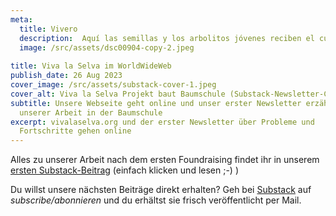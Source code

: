 ```yaml
---
meta:
  title: Vivero
  description:  Aquí las semillas y los arbolitos jóvenes reciben el cuidado y la atención que necesitan para prosperar.
  image: /src/assets/dsc00904-copy-2.jpeg
  
title: Viva la Selva im WorldWideWeb
publish_date: 26 Aug 2023
cover_image: /src/assets/substack-cover-1.jpeg
cover_alt: Viva la Selva Projekt baut Baumschule (Substack-Newsletter-Cover)
subtitle: Unsere Webseite geht online und unser erster Newsletter erzählt von
  unserer Arbeit in der Baumschule
excerpt: vivalaselva.org und der erster Newsletter über Probleme und
  Fortschritte gehen online
---
```

Alles zu unserer Arbeit nach dem ersten Foundraising findet ihr in unserem [ersten Substack-Beitrag](https://open.substack.com/pub/vivalaselva/p/viva-la-selva-wachst?r=2o3555&utm_campaign=post&utm_medium=web) (einfach klicken und lesen ;-) )

Du willst unsere nächsten Beiträge direkt erhalten? Geh bei [Substack](https://substack.com/@vivalaselva?utm_source=profile-page) auf *subscribe/abonnieren* und du erhältst sie frisch veröffentlicht per Mail.
